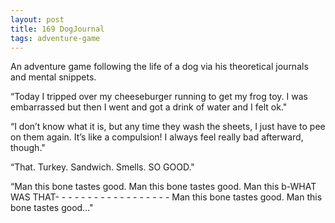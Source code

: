 ```yaml
---
layout: post
title: 169 DogJournal
tags: adventure-game
---
```

An adventure game following the life of a dog via his theoretical journals and mental snippets.

“Today I tripped over my cheeseburger running to get my frog toy.  I was embarrassed but then I went and got a drink of water and I felt ok."

“I don’t know what it is, but any time they wash the sheets, I just have to pee on them again.  It’s like a compulsion! I always feel really bad afterward, though."

“That. Turkey. Sandwich. Smells. SO GOOD."

“Man this bone tastes good. Man this bone tastes good. Man this b-WHAT WAS THAT- - - - - - - - - - - - - - - - - - Man this bone tastes good. Man this bone tastes good…"